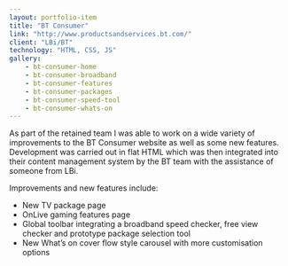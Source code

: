 ```yaml
---
layout: portfolio-item
title: "BT Consumer"
link: "http://www.productsandservices.bt.com/"
client: "LBi/BT"
technology: "HTML, CSS, JS"
gallery:
    - bt-consumer-home
    - bt-consumer-broadband
    - bt-consumer-features
    - bt-consumer-packages
    - bt-consumer-speed-tool
    - bt-consumer-whats-on
---
```


As part of the retained team I was able to work on a wide variety of improvements to the BT Consumer website as well as some new features. Development was carried out in flat HTML which was then integrated into their content management system by the BT team with the assistance of someone from LBi.

Improvements and new features include:

- New TV package page
- OnLive gaming features page
- Global toolbar integrating a broadband speed checker, free view checker and prototype package selection tool
- New What’s on cover flow style carousel with more customisation options
